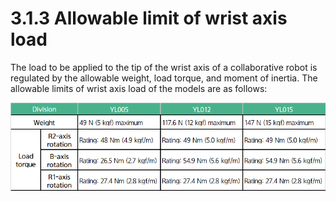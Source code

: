 # 3.1.3 Allowable limit of wrist axis load

The load to be applied to the tip of the wrist axis of a collaborative robot is regulated by the allowable weight, load torque, and moment of inertia. The allowable limits of wrist axis load of the models are as follows:

![](<../../_assets/image (40).png>)
